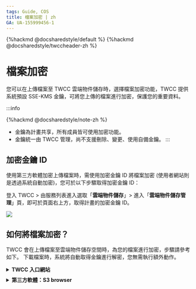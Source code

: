 ```yaml
---
tags: Guide, COS
title: 檔案加密 | zh
GA: UA-155999456-1
---
```


{%hackmd @docsharedstyle/default %}
{%hackmd @docsharedstyle/twccheader-zh %}

# 檔案加密

您可以在上傳檔案至 TWCC 雲端物件儲存時，選擇檔案加密功能，TWCC 提供系統預設 SSE-KMS 金鑰，可將您上傳的檔案進行加密，保護您的重要資料。

:::info

{%hackmd @docsharedstyle/note-zh %}
- 金鑰為計畫共享，所有成員皆可使用加密功能。
- 金鑰統一由 TWCC 管理，尚不支援刪除、變更、使用自備金鑰。
:::

## 加密金鑰 ID

使用第三方軟體加密上傳檔案時，需使用加密金鑰 ID 將檔案加密 (使用者網站則是透過系統自動加密)，您可於以下步驟取得加密金鑰 ID：

登入 TWCC > 由服務列表進入選取「**雲端物件儲存**」> 進入「**雲端物件儲存管理**」頁，即可於頁面右上方，取得計畫的加密金鑰 ID。


![](https://cos.twcc.ai/SYS-MANUAL/uploads/upload_e2778ea43b6b700eb72ef66ec11fc6a4.png)



## 如何將檔案加密？

TWCC 會在上傳檔案至雲端物件儲存空間時，為您的檔案進行加密，步驟請參考如下。
下載檔案時，系統將自動取得金鑰進行解密，您無需執行額外動作。


<!-- 1 start -->

<details class="docspoiler">

<summary><b>TWCC 入口網站</b></summary>

<br>


### 加密上傳

步驟同 [<ins>上傳檔案</ins>](https://man.twcc.ai/@twccdocs/guide-cos-upload-download-files-zh#%E4%B8%8A%E5%82%B3%E6%AA%94%E6%A1%88)，上傳前請先勾選 「**加密**」再點選 「**上傳**」，即可將檔案加密。

![](https://i.imgur.com/fCSF7DS.png)


### 確認檔案是否加密


檔案加密上傳後，進入檔案詳細資料頁，將顯示該檔案的加密屬性。


![](https://cos.twcc.ai/SYS-MANUAL/uploads/upload_f9eb8db05b7c2a46281e52fa139cb711.png)



</details>

<!-- Space -->

<div style="height:8px"></div>

<!-- 2. start -->

<details class="docspoiler">

<summary><b>第三方軟體：S3 browser</b></summary>

<br>

### 準備工作


請先[<ins>下載 S3 browser、完成連線 TWCC 雲端物件儲存、建立儲存體</ins>](https://man.twcc.ai/@twccdocs/guide-cos-s3browser-zh)，並取得<a href="#加密金鑰-ID"><ins>加密金鑰 ID</ins></a>



### 設定加密功能


**Step 1. 進入設定頁面**

點選 **Tools** > **Server-Side-Encryption** > **+Add**

![](https://cos.twcc.ai/SYS-MANUAL/uploads/upload_4828b14743452f78d82e199429e0eb94.png)


![](https://cos.twcc.ai/SYS-MANUAL/uploads/upload_ceacfeaf972f12ddfb327fef7e180e65.png)


**Step 2. 設定加密內容**

- Bucket name or mask：輸入檔案需加密的「**儲存體**」名稱
- Encryption type：選擇 **Server-Side-Encrption with Customer Keys Stored in AWS KMS (SSE-KMS)**
- KMS key type：選擇 **Enter KMS master key ARN**，並輸入 TWCC 提供的 **加密金鑰 ID**
- 點選 **Save changes** 確認設定

![](https://cos.twcc.ai/SYS-MANUAL/uploads/upload_e0c48a902bdf32348014b2b2fac25efc.png)

- 再次點選 **Save changes** 

![](https://cos.twcc.ai/SYS-MANUAL/uploads/upload_8ccb461736610db73e310b16c5e5fb5d.png)



### 確認檔案是否加密

檔案上傳後，對檔按點選右鍵 > Properties > 即可檢視檔案加密屬性。

![](https://cos.twcc.ai/SYS-MANUAL/uploads/upload_e38b3b62d64c3a5fdecdd2ae7b476b09.png)


:::info

{%hackmd @docsharedstyle/note-zh %}

- 本文以 S3 browser 為範例 Client 端軟體，您可以自行選用其他軟體。
- 更多 S3 browser 使用雲端物件儲存的教學，可參考 [<ins>使用 S3 browser 管理檔案</ins>](https://man.twcc.ai/@twccdocs/guide-cos-s3browser-zh)
:::
